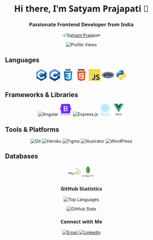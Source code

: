 <!-- Replace with your desired heading and description -->
<h1 align="center" style="font-family: 'Segoe UI', Tahoma, Geneva, Verdana, sans-serif;">Hi there, I'm Satyam Prajapati 👋</h1>
<h3 align="center" style="font-family: 'Segoe UI', Tahoma, Geneva, Verdana, sans-serif;">Passionate Frontend Developer from India</h3>

<!-- Profile image section -->
<p align="center">
  <a href="https://camo.githubusercontent.com/10b2d4e80487e1d9cd086ce8619e15740a1bd22c6462f6be13df93ee684deb7b/68747470733a2f2f616e616c7974696373696e6469616d61672e636f6d2f77702d636f6e74656e742f75706c6f6164732f323031382f31322f646576656c6f7065722d6472696262626c652e676966" target="_blank" rel="noopener noreferrer">
    <img src="https://camo.githubusercontent.com/10b2d4e80487e1d9cd086ce8619e15740a1bd22c6462f6be13df93ee684deb7b/68747470733a2f2f616e616c7974696373696e6469616d61672e636f6d2f77702d636f6e74656e742f75706c6f6164732f323031382f31322f646576656c6f7065722d6472696262626c652e676966" alt="Satyam Prajapati" width="400px" style="max-width: 100%; border-radius: 50%;">
  </a>
</p>

<!-- Profile views section -->
<p align="center">
  <img src="https://komarev.com/ghpvc/?username=satyam50&label=Profile%20views&color=0e75b6&style=flat" alt="Profile Views">
</p>

<!-- Languages section -->
## Languages
<p align="center">
  <img src="https://raw.githubusercontent.com/devicons/devicon/master/icons/c/c-original.svg" alt="C" width="40" height="40">
  <img src="https://raw.githubusercontent.com/devicons/devicon/master/icons/cplusplus/cplusplus-original.svg" alt="C++" width="40" height="40">
  <img src="https://raw.githubusercontent.com/devicons/devicon/master/icons/css3/css3-original-wordmark.svg" alt="CSS3" width="40" height="40">
  <img src="https://raw.githubusercontent.com/devicons/devicon/master/icons/html5/html5-original-wordmark.svg" alt="HTML5" width="40" height="40">
  <img src="https://raw.githubusercontent.com/devicons/devicon/master/icons/javascript/javascript-original.svg" alt="JavaScript" width="40" height="40">
  <img src="https://raw.githubusercontent.com/devicons/devicon/master/icons/php/php-original.svg" alt="PHP" width="40" height="40">
  <img src="https://raw.githubusercontent.com/devicons/devicon/master/icons/python/python-original.svg" alt="Python" width="40" height="40">
</p>

<!-- Frameworks & Libraries section -->
## Frameworks & Libraries
<p align="center">
  <img src="https://angular.io/assets/images/logos/angular/angular.svg" alt="Angular" width="40" height="40">
  <img src="https://raw.githubusercontent.com/devicons/devicon/master/icons/bootstrap/bootstrap-plain-wordmark.svg" alt="Bootstrap" width="40" height="40">
  <img src="https://expressjs.com/images/express-facebook-share.png" alt="Express.js" width="40" height="40">
  <img src="https://raw.githubusercontent.com/devicons/devicon/master/icons/react/react-original-wordmark.svg" alt="React" width="40" height="40">
  <img src="https://raw.githubusercontent.com/devicons/devicon/master/icons/vuejs/vuejs-original-wordmark.svg" alt="Vue.js" width="40" height="40">
</p>

<!-- Tools & Platforms section -->
## Tools & Platforms
<p align="center">
  <img src="https://www.vectorlogo.zone/logos/git-scm/git-scm-icon.svg" alt="Git" width="40" height="40">
  <img src="https://www.vectorlogo.zone/logos/heroku/heroku-icon.svg" alt="Heroku" width="40" height="40">
  <img src="https://www.vectorlogo.zone/logos/figma/figma-icon.svg" alt="Figma" width="40" height="40">
  <img src="https://www.vectorlogo.zone/logos/adobe_illustrator/adobe_illustrator-icon.svg" alt="Illustrator" width="40" height="40">
  <img src="https://www.vectorlogo.zone/logos/wordpress/wordpress-icon.svg" alt="WordPress" width="40" height="40">
</p>

<!-- Databases section -->
## Databases
<p align="center">
  <img src="https://raw.githubusercontent.com/devicons/devicon/master/icons/mysql/mysql-original-wordmark.svg" alt="MySQL" width="40" height="40">
  <img src="https://raw.githubusercontent.com/devicons/devicon/master/icons/mongodb/mongodb-original-wordmark.svg" alt="MongoDB" width="40" height="40">
</p>

<!-- GitHub Statistics section -->
<h3 align="center" style="font-family: 'Segoe UI', Tahoma, Geneva, Verdana, sans-serif;">GitHub Statistics</h3>

<p align="center">
  <img src="https://github-readme-stats.vercel.app/api/top-langs/?username=satyam50&layout=compact&langs_count=8" alt="Top Languages">
</p>

<p align="center">
  <img src="https://github-readme-stats.vercel.app/api?username=satyam50&show_icons=true&line_height=27&count_private=true&include_all_commits=true" alt="GitHub Stats">
</p>

<!-- Connect with Me section -->
<h3 align="center" style="font-family: 'Segoe UI', Tahoma, Geneva, Verdana, sans-serif;">Connect with Me</h3>

<p align="center">
  <a href="mailto:satyamprajapati808@gmail.com">
    <img src="https://img.shields.io/badge/Email-D14836?style=for-the-badge&logo=gmail&logoColor=white" alt="Email">
  </a>
  <a href="https://www.linkedin.com/in/satyam-prajapati-97b319211/" target="_blank">
    <img src="https://img.shields.io/badge/LinkedIn-0077B5?style=for-the-badge&logo=linkedin&logoColor=white" alt="LinkedIn">
  </a>
  <!-- Add more social links as needed -->
</p>
